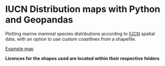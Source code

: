 # IUCN Distribution maps with Python and Geopandas

Plotting marine mammal species distributions according to [IUCN](https://www.iucnredlist.org) spatial data, with an option to use custom coastlines from a shapefile.

[Example map](https://github.com/ArturoBell/IUCN-Dist_py/blob/master/Dist.jpg)

**Licences for the shapes used are located within their respective folders**
